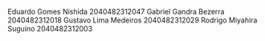 Eduardo Gomes Nishida 2040482312047
Gabriel Gandra Bezerra 2040482312018
Gustavo Lima Medeiros 2040482312029
Rodrigo Miyahira Suguino 2040482312003